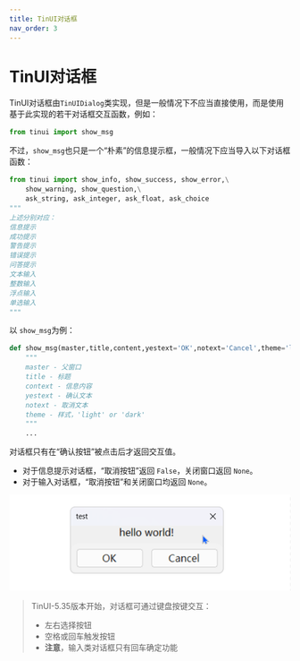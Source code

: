 ```yaml
---
title: TinUI对话框
nav_order: 3
---
```

# TinUI对话框

TinUI对话框由`TinUIDialog`类实现，但是一般情况下不应当直接使用，而是使用基于此实现的若干对话框交互函数，例如：

```python
from tinui import show_msg
```

不过，`show_msg`也只是一个“朴素”的信息提示框，一般情况下应当导入以下对话框函数：

```python
from tinui import show_info, show_success, show_error,\
    show_warning, show_question,\
    ask_string, ask_integer, ask_float, ask_choice
"""
上述分别对应：
信息提示
成功提示
警告提示
错误提示
问答提示
文本输入
整数输入
浮点输入
单选输入
"""
```

以 `show_msg`为例：

```python
def show_msg(master,title,content,yestext='OK',notext='Cancel',theme='light'):
    """
    master - 父窗口
    title - 标题
    context - 信息内容
    yestext - 确认文本
    notext - 取消文本
    theme - 样式，'light' or 'dark'
    """
    ...
```

对话框只有在“确认按钮”被点击后才返回交互值。

- 对于信息提示对话框，“取消按钮”返回 `False`，关闭窗口返回 `None`。
- 对于输入对话框，“取消按钮”和关闭窗口均返回 `None`。

![](https://github.com/Smart-Space/TinUI/raw/main/image/TinUI信息提示对话框.gif)

> TinUI-5.35版本开始，对话框可通过键盘按键交互：
>
> - 左右选择按钮
> - 空格或回车触发按钮
> - **注意**，输入类对话框只有回车确定功能